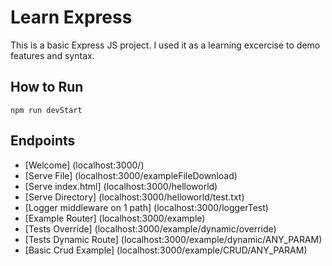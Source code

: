 # Learn Express
This is a basic Express JS project.  I used it as a learning excercise to demo features and syntax.

## How to Run
```
npm run devStart
```

## Endpoints
* [Welcome] (localhost:3000/)
* [Serve File] (localhost:3000/exampleFileDownload)
* [Serve index.html] (localhost:3000/helloworld)
* [Serve Directory] (localhost:3000/helloworld/test.txt)
* [Logger middleware on 1 path] (localhost:3000/loggerTest)
* [Example Router] (localhost:3000/example)
* [Tests Override] (localhost:3000/example/dynamic/override)
* [Tests Dynamic Route] (localhost:3000/example/dynamic/ANY_PARAM)
* [Basic Crud Example] (localhost:3000/example/CRUD/ANY_PARAM)


